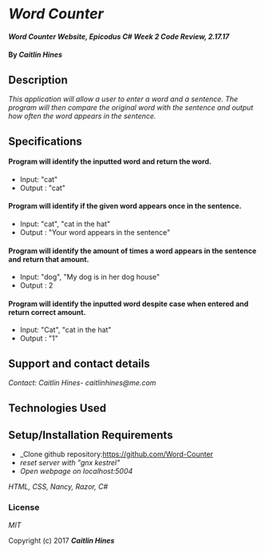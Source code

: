# _Word Counter_

#### _Word Counter Website, Epicodus C# Week 2 Code Review, 2.17.17_

#### By _**Caitlin Hines**_

## Description

_This application will allow a user to enter a word and a sentence. The program will then compare the original word with the sentence and output how often the word appears in the sentence._

## Specifications

<!---
This spec will see if the program can recognize an inputted word and output it. It seems like the most simple response.
-->
#### Program will identify the inputted word and return the word.
* Input: "cat"
* Output : "cat"

<!---
After the program outputs a word, the next step is to see if it can identify it in a given sentence and return true or false.
-->
#### Program will identify if the given word appears once in the sentence.
* Input: "cat", "cat in the hat"
* Output : "Your word appears in the sentence"

<!---
Once it can identify if it occurs in the sentence, the next step is to see if it can count how many times it occurs
-->
#### Program will identify the amount of times a word appears in the sentence and return that amount.
* Input: "dog", "My dog is in her dog house"
* Output : 2

<!---
I chose this as my last spec because it is adding on to the counting method
-->
#### Program will identify the inputted word despite case when entered and return correct amount.
* Input: "Cat", "cat in the hat"
* Output : "1"

## Support and contact details

_Contact: Caitlin Hines- caitlinhines@me.com_

## Technologies Used

## Setup/Installation Requirements

* _Clone github repository:https://github.com/Word-Counter
* _reset server with "gnx kestrel"_
* _Open webpage on localhost:5004_

_HTML, CSS, Nancy, Razor, C#_

### License

*MIT*

Copyright (c) 2017 **_Caitlin Hines_**
